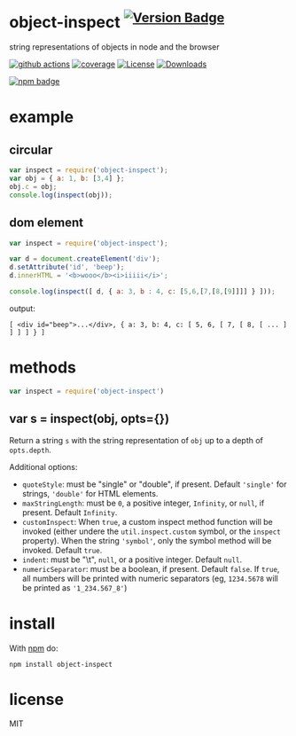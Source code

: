 # object-inspect <sup>[![Version Badge][npm-version-svg]][package-url]</sup>

string representations of objects in node and the browser

[![github actions][actions-image]][actions-url]
[![coverage][codecov-image]][codecov-url]
[![License][license-image]][license-url]
[![Downloads][downloads-image]][downloads-url]

[![npm badge][npm-badge-png]][package-url]

# example

## circular

``` js
var inspect = require('object-inspect');
var obj = { a: 1, b: [3,4] };
obj.c = obj;
console.log(inspect(obj));
```

## dom element

``` js
var inspect = require('object-inspect');

var d = document.createElement('div');
d.setAttribute('id', 'beep');
d.innerHTML = '<b>wooo</b><i>iiiii</i>';

console.log(inspect([ d, { a: 3, b : 4, c: [5,6,[7,[8,[9]]]] } ]));
```

output:

```
[ <div id="beep">...</div>, { a: 3, b: 4, c: [ 5, 6, [ 7, [ 8, [ ... ] ] ] ] } ]
```

# methods

``` js
var inspect = require('object-inspect')
```

## var s = inspect(obj, opts={})

Return a string `s` with the string representation of `obj` up to a depth of `opts.depth`.

Additional options:

- `quoteStyle`: must be "single" or "double", if present. Default `'single'` for strings, `'double'` for HTML elements.
- `maxStringLength`: must be `0`, a positive integer, `Infinity`, or `null`, if present. Default `Infinity`.
- `customInspect`: When `true`, a custom inspect method function will be invoked (either undere the
  `util.inspect.custom` symbol, or the `inspect` property). When the string `'symbol'`, only the symbol method will be
  invoked. Default `true`.
- `indent`: must be "\t", `null`, or a positive integer. Default `null`.
- `numericSeparator`: must be a boolean, if present. Default `false`. If `true`, all numbers will be printed with
  numeric separators (eg, `1234.5678` will be printed as `'1_234.567_8'`)

# install

With [npm](https://npmjs.org) do:

```
npm install object-inspect
```

# license

MIT

[package-url]: https://npmjs.org/package/object-inspect

[npm-version-svg]: https://versionbadg.es/inspect-js/object-inspect.svg

[deps-svg]: https://david-dm.org/inspect-js/object-inspect.svg

[deps-url]: https://david-dm.org/inspect-js/object-inspect

[dev-deps-svg]: https://david-dm.org/inspect-js/object-inspect/dev-status.svg

[dev-deps-url]: https://david-dm.org/inspect-js/object-inspect#info=devDependencies

[npm-badge-png]: https://nodei.co/npm/object-inspect.png?downloads=true&stars=true

[license-image]: https://img.shields.io/npm/l/object-inspect.svg

[license-url]: LICENSE

[downloads-image]: https://img.shields.io/npm/dm/object-inspect.svg

[downloads-url]: https://npm-stat.com/charts.html?package=object-inspect

[codecov-image]: https://codecov.io/gh/inspect-js/object-inspect/branch/main/graphs/badge.svg

[codecov-url]: https://app.codecov.io/gh/inspect-js/object-inspect/

[actions-image]: https://img.shields.io/endpoint?url=https://github-actions-badge-u3jn4tfpocch.runkit.sh/inspect-js/object-inspect

[actions-url]: https://github.com/inspect-js/object-inspect/actions
